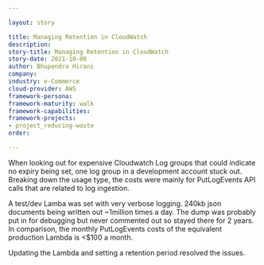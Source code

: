 ```yaml
---

layout: story

title: Managing Retention in CloudWatch
description:
story-title: Managing Retention in CloudWatch
story-date: 2021-10-08
author: Bhupendra Hirani
company: 
industry: e-Commerce
cloud-provider: AWS
framework-persona:
framework-maturity: walk
framework-capabilities:
framework-projects:
- project_reducing-waste
order:

---
```


When looking out for expensive Cloudwatch Log groups that could indicate no expiry being set, one log group in a development account stuck out. Breaking down the usage type, the costs were mainly for PutLogEvents API calls that are related to log ingestion. 

A test/dev Lamba was set with very verbose logging. 240kb json documents being written out ~1million times a day. The dump was probably put in for debugging but never commented out so stayed there for 2 years. In comparison, the monthly PutLogEvents costs of the equivalent production Lambda is <$100 a month. 

Updating the Lambda and setting a retention period resolved the issues.